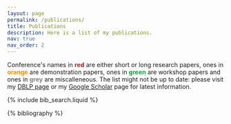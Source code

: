```yaml
---
layout: page
permalink: /publications/
title: Publications
description: Here is a list of my publications. 
nav: true
nav_order: 2
---
```


Conference's names in <span style="color: #b71c1c;"><strong>red</strong></span> are either short or long research papers, ones in <span style="color: #f29105;"><strong>orange</strong></span> are demonstration papers, ones in <span style="color: #00ab37;"><strong>green</strong></span> are workshop papers and ones in <span style="color: #828282;"><strong>grey</strong></span> are miscalleneous. The list might not be up to date: please visit my <a href='https://dblp.org/pid/352/3990.html'>DBLP page</a> or my <a href='https://scholar.google.com/citations?user=yAAqUcoAAAAJ'>Google Scholar</a> page for latest information.

<!-- _pages/publications.md -->

<!-- Bibsearch Feature -->

{% include bib_search.liquid %}

<div class="publications">

{% bibliography %}

</div>
